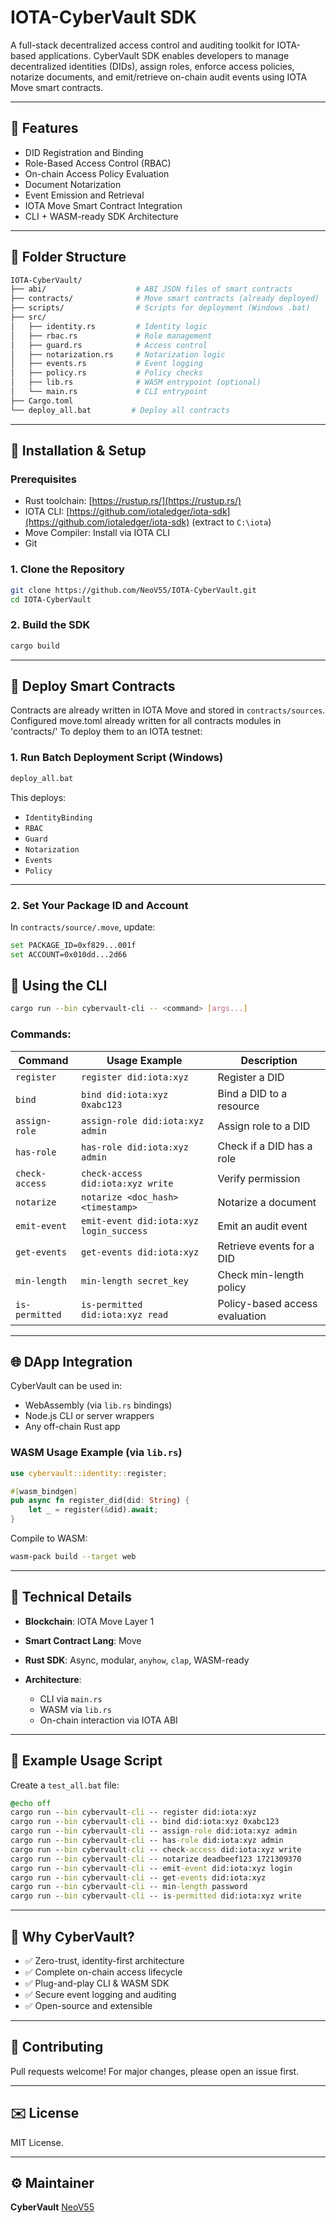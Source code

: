 # IOTA-CyberVault SDK

A full-stack decentralized access control and auditing toolkit for IOTA-based applications. CyberVault SDK enables developers to manage decentralized identities (DIDs), assign roles, enforce access policies, notarize documents, and emit/retrieve on-chain audit events using IOTA Move smart contracts.

---

## 🔧 Features

- DID Registration and Binding
- Role-Based Access Control (RBAC)
- On-chain Access Policy Evaluation
- Document Notarization
- Event Emission and Retrieval
- IOTA Move Smart Contract Integration
- CLI + WASM-ready SDK Architecture

---

## 📁 Folder Structure

```bash
IOTA-CyberVault/
├── abi/                    # ABI JSON files of smart contracts
├── contracts/              # Move smart contracts (already deployed)
├── scripts/                # Scripts for deployment (Windows .bat)
├── src/
│   ├── identity.rs         # Identity logic
│   ├── rbac.rs             # Role management
│   ├── guard.rs            # Access control
│   ├── notarization.rs     # Notarization logic
│   ├── events.rs           # Event logging
│   ├── policy.rs           # Policy checks
│   ├── lib.rs              # WASM entrypoint (optional)
│   └── main.rs             # CLI entrypoint
├── Cargo.toml
└── deploy_all.bat         # Deploy all contracts
```

---

## 🚀 Installation & Setup

### Prerequisites

- Rust toolchain: [https://rustup.rs/](https://rustup.rs/)
- IOTA CLI: [https://github.com/iotaledger/iota-sdk](https://github.com/iotaledger/iota-sdk) (extract to `C:\iota`)
- Move Compiler: Install via IOTA CLI
- Git

### 1. Clone the Repository

```bash
git clone https://github.com/NeoV55/IOTA-CyberVault.git
cd IOTA-CyberVault
```

### 2. Build the SDK

```bash
cargo build
```

---

## 🚧 Deploy Smart Contracts

Contracts are already written in IOTA Move and stored in `contracts/sources`.
Configured move.toml already written for all contracts modules in 'contracts/'
To deploy them to an IOTA testnet:

### 1. Run Batch Deployment Script (Windows)

```bash
deploy_all.bat
```

This deploys:

- `IdentityBinding`
- `RBAC`
- `Guard`
- `Notarization`
- `Events`
- `Policy`

---
### 2. Set Your Package ID and Account

In `contracts/source/.move`, update:

```bash
set PACKAGE_ID=0xf829...001f
set ACCOUNT=0x010dd...2d66
```


## 🔹 Using the CLI

```bash
cargo run --bin cybervault-cli -- <command> [args...]
```

### Commands:

| Command        | Usage Example                           | Description                    |
| -------------- | --------------------------------------- | ------------------------------ |
| `register`     | `register did:iota:xyz`                 | Register a DID                 |
| `bind`         | `bind did:iota:xyz 0xabc123`            | Bind a DID to a resource       |
| `assign-role`  | `assign-role did:iota:xyz admin`        | Assign role to a DID           |
| `has-role`     | `has-role did:iota:xyz admin`           | Check if a DID has a role      |
| `check-access` | `check-access did:iota:xyz write`       | Verify permission              |
| `notarize`     | `notarize <doc_hash> <timestamp>`       | Notarize a document            |
| `emit-event`   | `emit-event did:iota:xyz login_success` | Emit an audit event            |
| `get-events`   | `get-events did:iota:xyz`               | Retrieve events for a DID      |
| `min-length`   | `min-length secret_key`                 | Check min-length policy        |
| `is-permitted` | `is-permitted did:iota:xyz read`        | Policy-based access evaluation |

---

## 🌐 DApp Integration

CyberVault can be used in:

- WebAssembly (via `lib.rs` bindings)
- Node.js CLI or server wrappers
- Any off-chain Rust app

### WASM Usage Example (via `lib.rs`)

```rust
use cybervault::identity::register;

#[wasm_bindgen]
pub async fn register_did(did: String) {
    let _ = register(&did).await;
}
```

Compile to WASM:

```bash
wasm-pack build --target web
```

---

## 🔮 Technical Details

- **Blockchain**: IOTA Move Layer 1
- **Smart Contract Lang**: Move
- **Rust SDK**: Async, modular, `anyhow`, `clap`, WASM-ready
- **Architecture**:

  - CLI via `main.rs`
  - WASM via `lib.rs`
  - On-chain interaction via IOTA ABI

---

## 🤖 Example Usage Script

Create a `test_all.bat` file:

```bat
@echo off
cargo run --bin cybervault-cli -- register did:iota:xyz
cargo run --bin cybervault-cli -- bind did:iota:xyz 0xabc123
cargo run --bin cybervault-cli -- assign-role did:iota:xyz admin
cargo run --bin cybervault-cli -- has-role did:iota:xyz admin
cargo run --bin cybervault-cli -- check-access did:iota:xyz write
cargo run --bin cybervault-cli -- notarize deadbeef123 1721309370
cargo run --bin cybervault-cli -- emit-event did:iota:xyz login
cargo run --bin cybervault-cli -- get-events did:iota:xyz
cargo run --bin cybervault-cli -- min-length password
cargo run --bin cybervault-cli -- is-permitted did:iota:xyz write
```

---

## 🚀 Why CyberVault?

- ✅ Zero-trust, identity-first architecture
- ✅ Complete on-chain access lifecycle
- ✅ Plug-and-play CLI & WASM SDK
- ✅ Secure event logging and auditing
- ✅ Open-source and extensible

---

## 🔗 Contributing

Pull requests welcome! For major changes, please open an issue first.

---

## ✉️ License

MIT License.

---

## ⚙️ Maintainer

**CyberVault**
[NeoV55](https://github.com/NeoV55)

